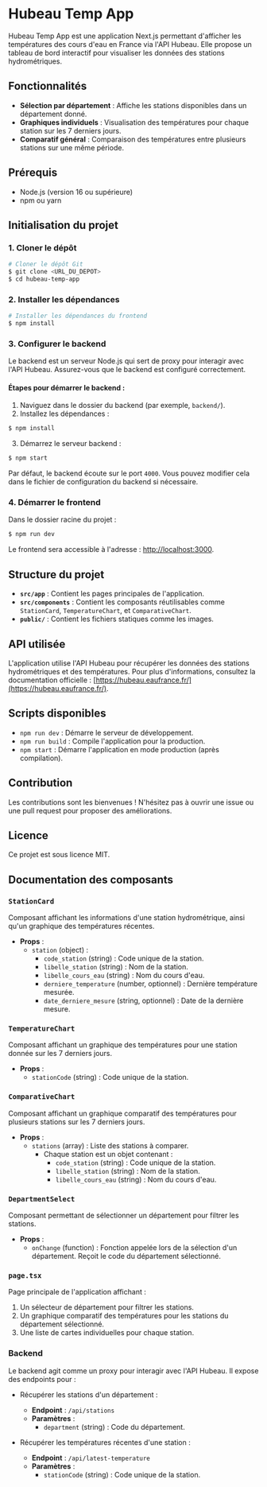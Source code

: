 # Hubeau Temp App

Hubeau Temp App est une application Next.js permettant d'afficher les températures des cours d'eau en France via l'API Hubeau. Elle propose un tableau de bord interactif pour visualiser les données des stations hydrométriques.

## Fonctionnalités

- **Sélection par département** : Affiche les stations disponibles dans un département donné.
- **Graphiques individuels** : Visualisation des températures pour chaque station sur les 7 derniers jours.
- **Comparatif général** : Comparaison des températures entre plusieurs stations sur une même période.

## Prérequis

- Node.js (version 16 ou supérieure)
- npm ou yarn

## Initialisation du projet

### 1. Cloner le dépôt

```bash
# Cloner le dépôt Git
$ git clone <URL_DU_DEPOT>
$ cd hubeau-temp-app
```

### 2. Installer les dépendances

```bash
# Installer les dépendances du frontend
$ npm install
```

### 3. Configurer le backend

Le backend est un serveur Node.js qui sert de proxy pour interagir avec l'API Hubeau. Assurez-vous que le backend est configuré correctement.

#### Étapes pour démarrer le backend :

1. Naviguez dans le dossier du backend (par exemple, `backend/`).
2. Installez les dépendances :

```bash
$ npm install
```

3. Démarrez le serveur backend :

```bash
$ npm start
```

Par défaut, le backend écoute sur le port `4000`. Vous pouvez modifier cela dans le fichier de configuration du backend si nécessaire.

### 4. Démarrer le frontend

Dans le dossier racine du projet :

```bash
$ npm run dev
```

Le frontend sera accessible à l'adresse : [http://localhost:3000](http://localhost:3000).

## Structure du projet

- **`src/app`** : Contient les pages principales de l'application.
- **`src/components`** : Contient les composants réutilisables comme `StationCard`, `TemperatureChart`, et `ComparativeChart`.
- **`public/`** : Contient les fichiers statiques comme les images.

## API utilisée

L'application utilise l'API Hubeau pour récupérer les données des stations hydrométriques et des températures. Pour plus d'informations, consultez la documentation officielle : [https://hubeau.eaufrance.fr/](https://hubeau.eaufrance.fr/).

## Scripts disponibles

- `npm run dev` : Démarre le serveur de développement.
- `npm run build` : Compile l'application pour la production.
- `npm start` : Démarre l'application en mode production (après compilation).

## Contribution

Les contributions sont les bienvenues ! N'hésitez pas à ouvrir une issue ou une pull request pour proposer des améliorations.

## Licence

Ce projet est sous licence MIT.

## Documentation des composants

### `StationCard`

Composant affichant les informations d'une station hydrométrique, ainsi qu'un graphique des températures récentes.

- **Props** :
  - `station` (object) :
    - `code_station` (string) : Code unique de la station.
    - `libelle_station` (string) : Nom de la station.
    - `libelle_cours_eau` (string) : Nom du cours d'eau.
    - `derniere_temperature` (number, optionnel) : Dernière température mesurée.
    - `date_derniere_mesure` (string, optionnel) : Date de la dernière mesure.

### `TemperatureChart`

Composant affichant un graphique des températures pour une station donnée sur les 7 derniers jours.

- **Props** :
  - `stationCode` (string) : Code unique de la station.

### `ComparativeChart`

Composant affichant un graphique comparatif des températures pour plusieurs stations sur les 7 derniers jours.

- **Props** :
  - `stations` (array) : Liste des stations à comparer.
    - Chaque station est un objet contenant :
      - `code_station` (string) : Code unique de la station.
      - `libelle_station` (string) : Nom de la station.
      - `libelle_cours_eau` (string) : Nom du cours d'eau.

### `DepartmentSelect`

Composant permettant de sélectionner un département pour filtrer les stations.

- **Props** :
  - `onChange` (function) : Fonction appelée lors de la sélection d'un département. Reçoit le code du département sélectionné.

### `page.tsx`

Page principale de l'application affichant :

1. Un sélecteur de département pour filtrer les stations.
2. Un graphique comparatif des températures pour les stations du département sélectionné.
3. Une liste de cartes individuelles pour chaque station.

### Backend

Le backend agit comme un proxy pour interagir avec l'API Hubeau. Il expose des endpoints pour :

- Récupérer les stations d'un département :
  - **Endpoint** : `/api/stations`
  - **Paramètres** :
    - `department` (string) : Code du département.

- Récupérer les températures récentes d'une station :
  - **Endpoint** : `/api/latest-temperature`
  - **Paramètres** :
    - `stationCode` (string) : Code unique de la station.
